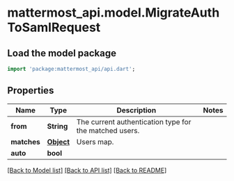 # mattermost_api.model.MigrateAuthToSamlRequest

## Load the model package
```dart
import 'package:mattermost_api/api.dart';
```

## Properties
Name | Type | Description | Notes
------------ | ------------- | ------------- | -------------
**from** | **String** | The current authentication type for the matched users. | 
**matches** | [**Object**](.md) | Users map. | 
**auto** | **bool** |  | 

[[Back to Model list]](../README.md#documentation-for-models) [[Back to API list]](../README.md#documentation-for-api-endpoints) [[Back to README]](../README.md)



